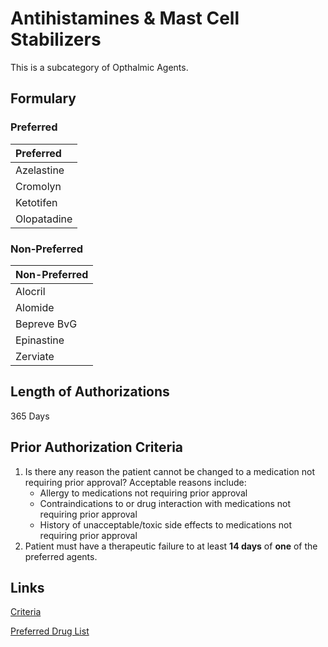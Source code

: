 # Antihistamines & Mast Cell Stabilizers

This is a subcategory of Opthalmic Agents.

## Formulary

### Preferred

| Preferred   |
| :---------- |
| Azelastine  |
| Cromolyn    |
| Ketotifen   |
| Olopatadine |

### Non-Preferred

| Non-Preferred |
| :------------ |
| Alocril       |
| Alomide       |
| Bepreve BvG   |
| Epinastine    |
| Zerviate      |

## Length of Authorizations

365 Days

## Prior Authorization Criteria

1.  Is there any reason the patient cannot be changed to a medication not requiring prior approval? Acceptable reasons include:
    -   Allergy to medications not requiring prior approval
    -   Contraindications to or drug interaction with medications not requiring prior approval
    -   History of unacceptable/toxic side effects to medications not requiring prior approval
2.  Patient must have a therapeutic failure to at least **14 days** of **one** of the preferred agents.

## Links

[Criteria](https://pharmacy.medicaid.ohio.gov/sites/default/files/20221001_UPDL_Criteria_APPROVED.pdf#page=83)

[Preferred Drug List](https://pharmacy.medicaid.ohio.gov/sites/default/files/20221001_UPDL_APPROVED_.pdf#page=28)
